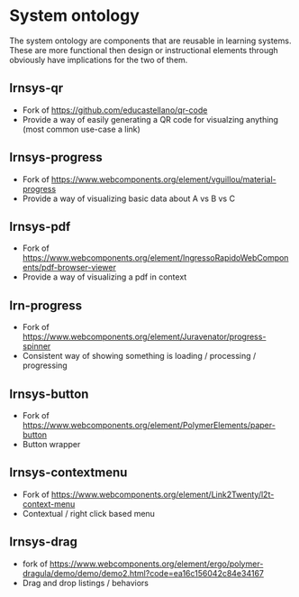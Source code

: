 # System ontology
The system ontology are components that are reusable in learning systems. These are more functional then design or instructional elements through obviously have implications for the two of them.

## lrnsys-qr
- Fork of https://github.com/educastellano/qr-code
- Provide a way of easily generating a QR code for visualzing anything (most common use-case a link)

## lrnsys-progress
- Fork of https://www.webcomponents.org/element/vguillou/material-progress
- Provide a way of visualizing basic data about A vs B vs C

## lrnsys-pdf
- Fork of https://www.webcomponents.org/element/IngressoRapidoWebComponents/pdf-browser-viewer
- Provide a way of visualizing a pdf in context

## lrn-progress
- Fork of https://www.webcomponents.org/element/Juravenator/progress-spinner
- Consistent way of showing something is loading / processing / progressing

## lrnsys-button
- Fork of https://www.webcomponents.org/element/PolymerElements/paper-button
- Button wrapper

## lrnsys-contextmenu
- Fork of https://www.webcomponents.org/element/Link2Twenty/l2t-context-menu
- Contextual / right click based menu

## lrnsys-drag
- fork of https://www.webcomponents.org/element/ergo/polymer-dragula/demo/demo/demo2.html?code=ea16c156042c84e34167
- Drag and drop listings / behaviors
